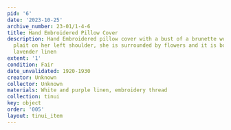 ```yaml
---
pid: '6'
date: '2023-10-25'
archive_number: 23-01/1-4-6
title: Hand Embroidered Pillow Cover
description: Hand Embroidered pillow cover with a bust of a brunette woman with a
  plait on her left shoulder, she is surrounded by flowers and it is bordered with
  lavender linen
extent: '1'
condition: Fair
date_unvalidated: 1920-1930
creator: Unknown
collector: Unknown
materials: White and purple linen, embroidery thread
collection: tinui
key: object
order: '005'
layout: tinui_item
---
```

